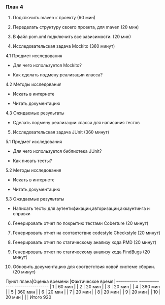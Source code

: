 ### План 4

1. Подключить maven к проекту (60 мин)

2. Переделать структуру своего проекта, для maven (20 мин)

3. В файл pom.xml подключить все зависимости. (20 мин)

4. Исследовательская задача Mockito (360 минут)

4.1 Предмет исследования

* Для чего используется Mockito?

* Как сделать подмену реализации класса?

4.2 Методы исследования

* Искать в интернете 

* Читать документацию

4.3 Ожидаемые результаты

* Сделать подмену реализации класса для написания тестов

5. Исследовательская задача JUnit (360 минут)

5.1 Предмет исследования

* Для чего используется библиотека JUnit?

* Как писать тесты?

5.2 Методы исследования

* Искать в интернете 

* Читать документацию

5.3 Ожидаемые результаты

* Написать тесты для аутентификации,авторизации,аккаунтинга и справки 

6. Генерировать отчет по покрытию тестами Coberture (20 минут)

7. Генерировать отчет на соответствие codestyle Checkstyle (20 минут)

8. Генерировать отчет по статическому анализу кода PMD (20 минут)

9. Генерировать отчет по статическому анализу кода FindBugs (20 минут)

10. Обновить документацию для соответствия новой системе сборки. (20 минут)

Пункт плана|Оценка времени	|Фактическое время|
----------- --------------  ----------------- |
1	       |     60 мин     |                 |
2          |     20 мин     |                 |
3          |     20 мин     |                 |
4          |     360 мин    |                 |
5	       |     360 мин    |                 |
6	       |     20 мин     |                 |
7          |     20 мин     |                 |
8	       |     20 мин     |                 |
9          |     20 мин     |                 |
10	       |     20 мин     |                 |
           |
Итого	920